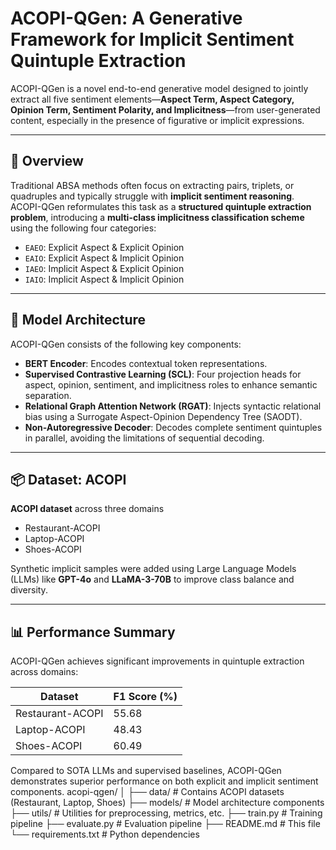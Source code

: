 # ACOPI-QGen: A Generative Framework for Implicit Sentiment Quintuple Extraction

ACOPI-QGen is a novel end-to-end generative model designed to jointly extract all five sentiment elements—**Aspect Term, Aspect Category, Opinion Term, Sentiment Polarity, and Implicitness**—from user-generated content, especially in the presence of figurative or implicit expressions.

---

## 🚀 Overview

Traditional ABSA methods often focus on extracting pairs, triplets, or quadruples and typically struggle with **implicit sentiment reasoning**. ACOPI-QGen reformulates this task as a **structured quintuple extraction problem**, introducing a **multi-class implicitness classification scheme** using the following four categories:

- `EAEO`: Explicit Aspect & Explicit Opinion  
- `EAIO`: Explicit Aspect & Implicit Opinion  
- `IAEO`: Implicit Aspect & Explicit Opinion  
- `IAIO`: Implicit Aspect & Implicit Opinion

---

## 🧠 Model Architecture

ACOPI-QGen consists of the following key components:

- **BERT Encoder**: Encodes contextual token representations.
- **Supervised Contrastive Learning (SCL)**: Four projection heads for aspect, opinion, sentiment, and implicitness roles to enhance semantic separation.
- **Relational Graph Attention Network (RGAT)**: Injects syntactic relational bias using a Surrogate Aspect-Opinion Dependency Tree (SAODT).
- **Non-Autoregressive Decoder**: Decodes complete sentiment quintuples in parallel, avoiding the limitations of sequential decoding.

---

## 📦 Dataset: ACOPI

**ACOPI dataset** across three domains
- Restaurant-ACOPI  
- Laptop-ACOPI 
- Shoes-ACOPI 

Synthetic implicit samples were added using Large Language Models (LLMs) like **GPT-4o** and **LLaMA-3-70B** to improve class balance and diversity.

---

## 📊 Performance Summary

ACOPI-QGen achieves significant improvements in quintuple extraction across domains:

| Dataset         | F1 Score (%) |
|------------------|--------------|
| Restaurant-ACOPI | 55.68        |
| Laptop-ACOPI     | 48.43        |
| Shoes-ACOPI      | 60.49        |

Compared to SOTA LLMs and supervised baselines, ACOPI-QGen demonstrates superior performance on both explicit and implicit sentiment components.
acopi-qgen/
│
├── data/               # Contains ACOPI datasets (Restaurant, Laptop, Shoes)
├── models/             # Model architecture components
├── utils/              # Utilities for preprocessing, metrics, etc.
├── train.py            # Training pipeline
├── evaluate.py         # Evaluation pipeline
├── README.md           # This file
└── requirements.txt    # Python dependencies


